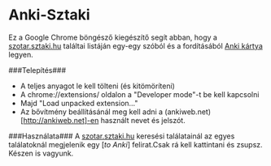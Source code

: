 Anki-Sztaki
===========

Ez a Google Chrome böngésző kiegészítő segít abban, hogy a [szotar.sztaki.hu](http://szotar.sztaki.hu) találtai listáján egy-egy szóból és a fordításából [Anki kártya](http://ankisrs.net/) legyen. 

###Telepítés###
- A teljes anyagot le kell tölteni (és kitömöríteni)
- A chrome://extensions/ oldalon a "Developer mode"-t be kell kapcsolni
- Majd "Load unpacked extension..."
- Az bővítmény beállításánál meg kell adni a (ankiweb.net)[http://ankiweb.net]-en használt nevet és jelszót.

###Használata###
A [szotar.sztaki.hu](http://szotar.sztaki.hu) keresési találatainál az egyes találatoknál megjelenik egy [_to Anki_] felirat.Csak rá kell kattintani és zsupsz. Készen is vagyunk.
